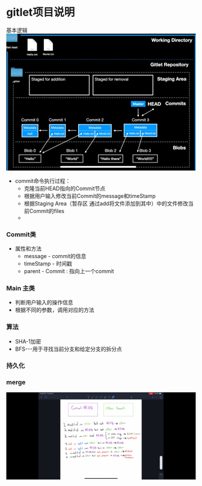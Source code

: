 # gitlet项目说明
基本逻辑
![img.png](img/img.png)
* commit命令执行过程：
  * 克隆当前HEAD指向的Commit节点
  * 根据用户输入修改当前Commit的message和timeStamp
  * 根据Staging Area（暂存区 通过add将文件添加到其中）中的文件修改当前Commit的files
  * 


### Commit类
- 属性和方法
  - message - commit的信息
  - timeStamp - 时间戳
  - parent - Commit : 指向上一个commit


### Main 主类
- 判断用户输入的操作信息
- 根据不同的参数，调用对应的方法


### 算法
- SHA-1加密
- BFS---用于寻找当前分支和给定分支的拆分点


### 持久化

### merge
![merge.png](img%2Fmerge.png)
